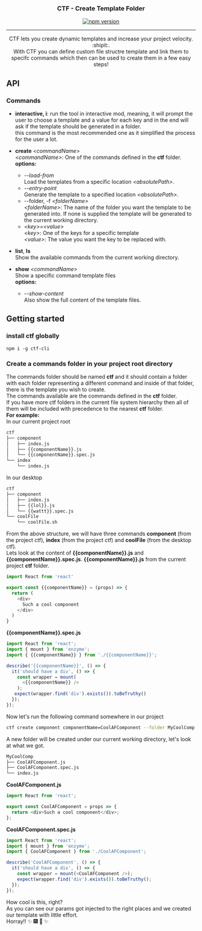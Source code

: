 <h3 align="center">CTF - Create Template Folder</h3>

<div align="center">

[![npm version](https://badge.fury.io/js/ctf-cli.svg)](https://badge.fury.io/js/ctf-cli)

</div>

---

<p align="center"> 
  CTF lets you create dynamic templates and increase your project velocity. :shipit:.        <br/>
  With CTF you can define custom file structre template and link them to specifc commands which then can be used to create them in a few easy steps!
  <br> 
</p>

## API

### Commands

- **interactive, i**: run the tool in interactive mod, meaning, it will prompt the user to choose a template and a value for each key and in the end will ask if the template should be generated in a folder.  
  this command is the most recommended one as it simplified the process for the user a lot.

- **create** _\<commandName>_  
   _\<commandName>_: One of the commands defined in the **ctf** folder. <br/>**options:**
  - _--load-from_  
    Load the templates from a specific location _\<absolutePath>_.
  - _--entry-point_  
    Generate the template to a specified location _\<absolutePath>_.
  - --folder, -f _\<folderName>_  
    _\<folderName>_: The name of the folder you want the template to be generated into. If none is supplied the template will be generated to the current working directory.
  - _\<key>=\<value>_  
    _\<key>_: One of the keys for a specific template  
    _\<value>_: The value you want the key to be replaced with.
- **list**, **ls**  
  Show the available commands from the current working directory.
- **show** _\<commandName>_  
  Show a specific command template files  
  **options:**
  - _--show-content_  
    Also show the full content of the template files.

## Getting started

### install ctf globally

```npm
npm i -g ctf-cli
```

### Create a commands folder in your project root directory

The commands folder should be named **ctf** and it should contain a folder with each folder representing a different command and inside of that folder, there is the template you wish to create.  
The commands available are the commands defined in the **ctf** folder.  
If you have more ctf folders in the current file system hierarchy then all of them will be included with precedence to the nearest **ctf** folder.  
**For example:**  
In our current project root

```bash
ctf
├── component
│   ├── index.js
│   ├── {{componentName}}.js
│   └── {{componentName}}.spec.js
└── index
    └── index.js
```

In our desktop

```bash
ctf
├── component
│   ├── index.js
│   ├── {{lol}}.js
│   └── {{wattt}}.spec.js
└── coolFile
    └── coolFile.sh
```

From the above structure, we will have three commands **component** (from the project ctf), **index** (from the project ctf) and **coolFile** (from the desktop ctf).  
Lets look at the content of **{{componentName}}.js** and **{{componentName}}.spec.js**.
**{{componentName}}.js** from the current project **ctf** folder.

```javascript
import React from 'react'

export const {{componentName}} = (props) => {
  return (
    <div>
      Such a cool component
    </div>
  )
}
```

**{{componentName}}.spec.js**

```javascript
import React from 'react';
import { mount } from 'enzyme';
import { {{componentName}} } from './{{componentName}}';

describe('{{componentName}}', () => {
  it('should have a div', () => {
    const wrapper = mount(
      <{{componentName}} />
    );
   expect(wrapper.find('div').exists()).toBeTruthy()
  });
});
```

Now let's run the following command somewhere in our project

```bash
ctf create component componentName=CoolAFComponent --folder MyCoolComp
```

A new folder will be created under our current working directory, let's look at what we got.

```bash
MyCoolComp
├── CoolAFComponent.js
├── CoolAFComponent.spec.js
└── index.js
```

**CoolAFComponent.js**

```javascript
import React from 'react';

export const CoolAFComponent = props => {
  return <div>Such a cool component</div>;
};
```

**CoolAFComponent.spec.js**

```javascript
import React from 'react';
import { mount } from 'enzyme';
import { CoolAFComponent } from './CoolAFComponent';

describe('CoolAFComponent', () => {
  it('should have a div', () => {
    const wrapper = mount(<CoolAFComponent />);
    expect(wrapper.find('div').exists()).toBeTruthy();
  });
});
```

How cool is this, right?  
As you can see our params got injected to the right places and we created our template with little effort.  
Horray!! :sparkles: :fireworks: :sparkler: :sparkles:
